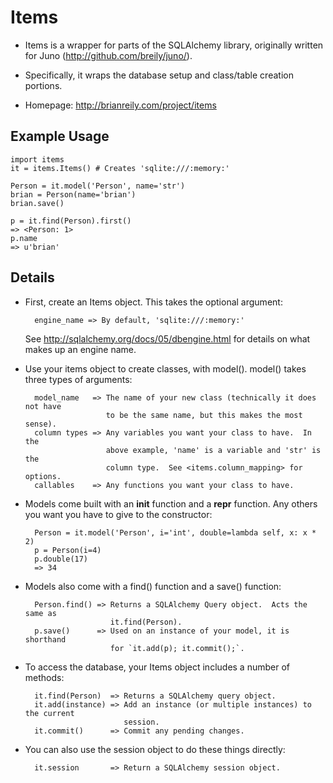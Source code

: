 Items
=====

* Items is a wrapper for parts of the SQLAlchemy library, originally written for
  Juno (http://github.com/breily/juno/).

* Specifically, it wraps the database setup and class/table creation portions.

* Homepage: http://brianreily.com/project/items


Example Usage
-------------

    import items
    it = items.Items() # Creates 'sqlite:///:memory:'
    
    Person = it.model('Person', name='str')
    brian = Person(name='brian')
    brian.save()
     
    p = it.find(Person).first()
    => <Person: 1>
    p.name
    => u'brian'


Details
-------

* First, create an Items object.  This takes the optional argument:
    
        engine_name => By default, 'sqlite:///:memory:'

  See http://sqlalchemy.org/docs/05/dbengine.html for details on what
  makes up an engine name.

* Use your items object to create classes, with model().  model() takes 
  three types of arguments:
    
        model_name   => The name of your new class (technically it does not have
                        to be the same name, but this makes the most sense).
        column types => Any variables you want your class to have.  In the 
                        above example, 'name' is a variable and 'str' is the 
                        column type.  See <items.column_mapping> for options.
        callables    => Any functions you want your class to have.

* Models come built with an __init__ function and a __repr__ function.  Any
  others you want you have to give to the constructor:
    
        Person = it.model('Person', i='int', double=lambda self, x: x * 2)
        p = Person(i=4)
        p.double(17)
        => 34

* Models also come with a find() function and a save() function:
    
        Person.find() => Returns a SQLAlchemy Query object.  Acts the same as
                         it.find(Person).
        p.save()      => Used on an instance of your model, it is shorthand
                         for `it.add(p); it.commit();`.

* To access the database, your Items object includes a number of methods:
    
        it.find(Person)  => Returns a SQLAlchemy query object.
        it.add(instance) => Add an instance (or multiple instances) to the current 
                            session.
        it.commit()      => Commit any pending changes.



* You can also use the session object to do these things directly:
    
        it.session       => Return a SQLAlchemy session object.


